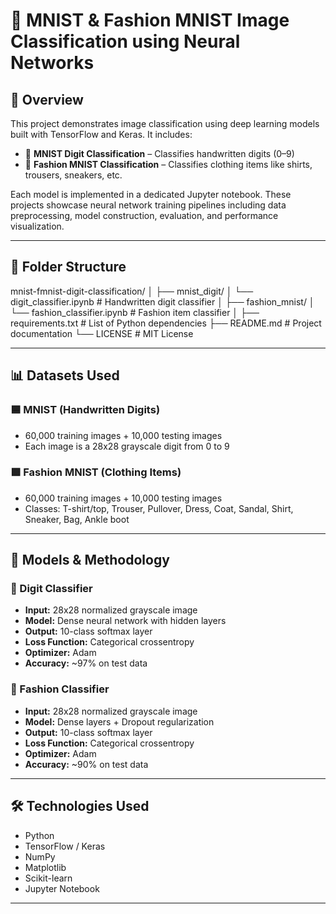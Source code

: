 # 🧠 MNIST & Fashion MNIST Image Classification using Neural Networks

## 📌 Overview

This project demonstrates image classification using deep learning models built with TensorFlow and Keras. It includes:

- 🔢 **MNIST Digit Classification** – Classifies handwritten digits (0–9)
- 👕 **Fashion MNIST Classification** – Classifies clothing items like shirts, trousers, sneakers, etc.

Each model is implemented in a dedicated Jupyter notebook. These projects showcase neural network training pipelines including data preprocessing, model construction, evaluation, and performance visualization.

---

## 📁 Folder Structure

mnist-fmnist-digit-classification/
│
├── mnist_digit/
│   └── digit_classifier.ipynb              # Handwritten digit classifier
│
├── fashion_mnist/
│   └── fashion_classifier.ipynb            # Fashion item classifier
│
├── requirements.txt                        # List of Python dependencies
├── README.md                               # Project documentation
└── LICENSE                                 # MIT License

---

## 📊 Datasets Used

### 🟦 MNIST (Handwritten Digits)
- 60,000 training images + 10,000 testing images
- Each image is a 28x28 grayscale digit from 0 to 9

### 🟪 Fashion MNIST (Clothing Items)
- 60,000 training images + 10,000 testing images
- Classes: T-shirt/top, Trouser, Pullover, Dress, Coat, Sandal, Shirt, Sneaker, Bag, Ankle boot

---

## 🧠 Models & Methodology

### 🧮 Digit Classifier
- **Input:** 28x28 normalized grayscale image
- **Model:** Dense neural network with hidden layers
- **Output:** 10-class softmax layer
- **Loss Function:** Categorical crossentropy
- **Optimizer:** Adam
- **Accuracy:** ~97% on test data

### 👕 Fashion Classifier
- **Input:** 28x28 normalized grayscale image
- **Model:** Dense layers + Dropout regularization
- **Output:** 10-class softmax layer
- **Loss Function:** Categorical crossentropy
- **Optimizer:** Adam
- **Accuracy:** ~90% on test data

---

## 🛠️ Technologies Used

- Python
- TensorFlow / Keras
- NumPy
- Matplotlib
- Scikit-learn
- Jupyter Notebook

---

